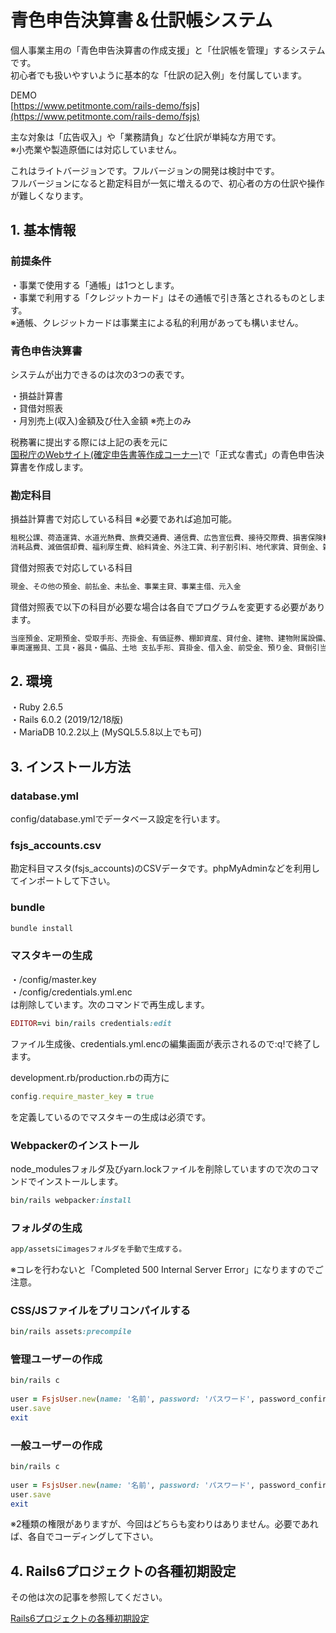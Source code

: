 # 青色申告決算書＆仕訳帳システム 

個人事業主用の「青色申告決算書の作成支援」と「仕訳帳を管理」するシステムです。  
初心者でも扱いやすいように基本的な「仕訳の記入例」を付属しています。
  
DEMO    
[https://www.petitmonte.com/rails-demo/fsjs](https://www.petitmonte.com/rails-demo/fsjs)  
  
主な対象は「広告収入」や「業務請負」など仕訳が単純な方用です。  
※小売業や製造原価には対応していません。   
  
これはライトバージョンです。フルバージョンの開発は検討中です。  
フルバージョンになると勘定科目が一気に増えるので、初心者の方の仕訳や操作が難しくなります。  

## 1. 基本情報

### 前提条件 
・事業で使用する「通帳」は1つとします。  
・事業で利用する「クレジットカード」はその通帳で引き落とされるものとします。  
※通帳、クレジットカードは事業主による私的利用があっても構いません。  

### 青色申告決算書 
システムが出力できるのは次の3つの表です。  
  
・損益計算書  
・貸借対照表   
・月別売上(収入)金額及び仕入金額 ※売上のみ   
  
税務署に提出する際には上記の表を元に  
[国税庁のWebサイト(確定申告書等作成コーナー)](https://www.keisan.nta.go.jp/kyoutu/ky/sm/top#bsctrl)で「正式な書式」の青色申告決算書を作成します。  

### 勘定科目 

損益計算書で対応している科目  ※必要であれば追加可能。
```rb
租税公課、荷造運賃、水道光熱費、旅費交通費、通信費、広告宣伝費、接待交際費、損害保険料、修繕費 
消耗品費、減価償却費、福利厚生費、給料賃金、外注工賃、利子割引料、地代家賃、貸倒金、雑費

```   
貸借対照表で対応している科目  
```rb
現金、その他の預金、前払金、未払金、事業主貸、事業主借、元入金
```   
貸借対照表で以下の科目が必要な場合は各自でプログラムを変更する必要があります。  
```rb
当座預金、定期預金、受取手形、売掛金、有価証券、棚卸資産、貸付金、建物、建物附属設備、機械装置、
車両運搬具、工具・器具・備品、土地 支払手形、買掛金、借入金、前受金、預り金、貸倒引当金
```   

## 2. 環境
・Ruby 2.6.5  
・Rails 6.0.2 (2019/12/18版)  
・MariaDB 10.2.2以上 (MySQL5.5.8以上でも可)  
 
 
## 3. インストール方法
  
### database.yml  
config/database.ymlでデータベース設定を行います。  
  
### fsjs_accounts.csv 
勘定科目マスタ(fsjs_accounts)のCSVデータです。phpMyAdminなどを利用してインポートして下さい。  

### bundle  
```rb
bundle install 
```

### マスタキーの生成 
・/config/master.key  
・/config/credentials.yml.enc  
は削除しています。次のコマンドで再生成します。  
```rb
EDITOR=vi bin/rails credentials:edit   
```  
ファイル生成後、credentials.yml.encの編集画面が表示されるので:q!で終了します。

development.rb/production.rbの両方に  
```rb
config.require_master_key = true  
``` 
を定義しているのでマスタキーの生成は必須です。   
  
### Webpackerのインストール  
node_modulesフォルダ及びyarn.lockファイルを削除していますので次のコマンドでインストールします。  
```rb  
bin/rails webpacker:install  
```
### フォルダの生成
```rb  
app/assetsにimagesフォルダを手動で生成する。 
```
※コレを行わないと「Completed 500 Internal Server Error」になりますのでご注意。  
  
### CSS/JSファイルをプリコンパイルする
```rb  
bin/rails assets:precompile  
```  

### 管理ユーザーの作成
```rb  
bin/rails c  
  
user = FsjsUser.new(name: '名前', password: 'パスワード', password_confirmation:'パスワード', admin: true)  
user.save  
exit 
```  

### 一般ユーザーの作成
```rb  
bin/rails c  
  
user = FsjsUser.new(name: '名前', password: 'パスワード', password_confirmation:'パスワード', admin: false)  
user.save  
exit 
```  
※2種類の権限がありますが、今回はどちらも変わりはありません。必要であれば、各自でコーディングして下さい。
  
## 4. Rails6プロジェクトの各種初期設定
その他は次の記事を参照してください。  
  
[Rails6プロジェクトの各種初期設定](https://www.petitmonte.com/ruby/rails6_project.html)  
